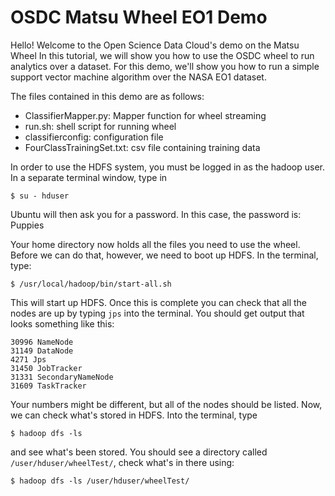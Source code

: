 # OSDC Matsu Wheel EO1 Demo

Hello! Welcome to the Open Science Data Cloud's demo on the Matsu Wheel
In this tutorial, we will show you how to use the OSDC wheel to run 
analytics over a dataset. For this demo, we'll show you how to run a
simple support vector machine algorithm over the NASA EO1 dataset.

The files contained in this demo are as follows:
* ClassifierMapper.py: Mapper function for wheel streaming
* run.sh: shell script for running wheel
* classifierconfig: configuration file
* FourClassTrainingSet.txt: csv file containing training data

In order to use the HDFS system, you must be logged in as the hadoop user. In a separate terminal window, type in
```
$ su - hduser
```

Ubuntu will then ask you for a password. In this case, the password is: Puppies

Your home directory now holds all the files you need to use the wheel. Before we can do that, however, we need to boot 
up HDFS. In the terminal, type:
```
$ /usr/local/hadoop/bin/start-all.sh
```

This will start up HDFS. Once this is complete you can check that all the nodes are up by typing ```jps``` into the terminal.
You should get output that looks something like this:
```
30996 NameNode
31149 DataNode
4271 Jps
31450 JobTracker
31331 SecondaryNameNode
31609 TaskTracker
```
Your numbers might be different, but all of the nodes should be listed. Now, we can check what's stored in HDFS. Into the terminal, type
```
$ hadoop dfs -ls
```
and see what's been stored. You should see a directory called ```/user/hduser/wheelTest/```, check what's in there using:
```
$ hadoop dfs -ls /user/hduser/wheelTest/
```